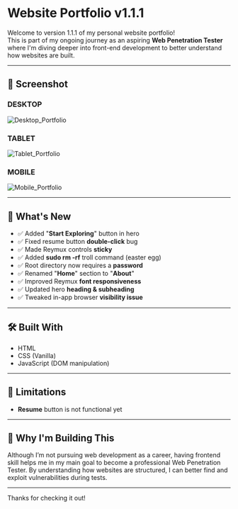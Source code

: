 # Website Portfolio v1.1.1

Welcome to version 1.1.1 of my personal website portfolio!  
This is part of my ongoing journey as an aspiring **Web Penetration Tester** where I'm diving deeper into front-end development to better understand how websites are built.

---

## 📸 Screenshot

### DESKTOP
![Desktop_Portfolio](https://github.com/user-attachments/assets/fe050997-f8ae-4d69-9d12-bed3670120ed)

### TABLET
![Tablet_Portfolio](https://github.com/user-attachments/assets/8914c89f-7e37-497b-bca1-24c3fa5bf657)

### MOBILE
![Mobile_Portfolio](https://github.com/user-attachments/assets/01f55d2c-ca64-4d45-811a-c39dc537d473)

---

## 📌 What's New

- ✅ Added "**Start Exploring**" button in hero
- ✅ Fixed resume button **double-click** bug
- ✅ Made Reymux controls **sticky**
- ✅ Added **sudo rm -rf** troll command (easter egg)
- ✅ Root directory now requires a **password**
- ✅ Renamed "**Home**" section to "**About**"
- ✅ Improved Reymux **font responsiveness**
- ✅ Updated hero **heading & subheading**
- ✅ Tweaked in-app browser **visibility issue**

---

## 🛠️ Built With

- HTML
- CSS (Vanilla)
- JavaScript (DOM manipulation)
  
---

## 🚧 Limitations

- **Resume** button is not functional yet

---

## 🙌 Why I'm Building This

Although I’m not pursuing web development as a career, having frontend skill helps me in my main goal to become a professional Web Penetration Tester. By understanding how websites are structured, I can better find and exploit vulnerabilities during tests.

---

Thanks for checking it out!
